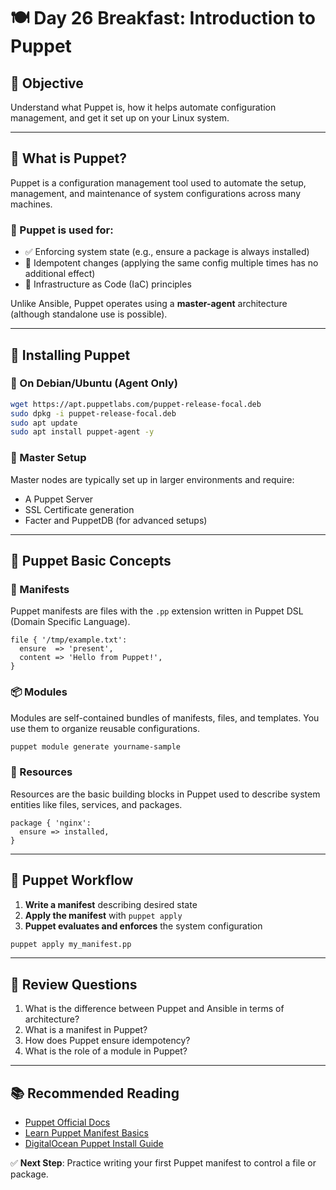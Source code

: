 # 🍽️ Day 26 Breakfast: Introduction to Puppet

## 🎯 Objective

Understand what Puppet is, how it helps automate configuration management, and get it set up on your Linux system.

---

## 🤖 What is Puppet?

Puppet is a configuration management tool used to automate the setup, management, and maintenance of system configurations across many machines.

### 📌 Puppet is used for:

* ✅ Enforcing system state (e.g., ensure a package is always installed)
* 🔄 Idempotent changes (applying the same config multiple times has no additional effect)
* 🔐 Infrastructure as Code (IaC) principles

Unlike Ansible, Puppet operates using a **master-agent** architecture (although standalone use is possible).

---

## 💾 Installing Puppet

### 🐧 On Debian/Ubuntu (Agent Only)

```bash
wget https://apt.puppetlabs.com/puppet-release-focal.deb
sudo dpkg -i puppet-release-focal.deb
sudo apt update
sudo apt install puppet-agent -y
```

### 🧠 Master Setup

Master nodes are typically set up in larger environments and require:

* A Puppet Server
* SSL Certificate generation
* Facter and PuppetDB (for advanced setups)

---

## 🧠 Puppet Basic Concepts

### 📜 Manifests

Puppet manifests are files with the `.pp` extension written in Puppet DSL (Domain Specific Language).

```puppet
file { '/tmp/example.txt':
  ensure  => 'present',
  content => 'Hello from Puppet!',
}
```

### 📦 Modules

Modules are self-contained bundles of manifests, files, and templates. You use them to organize reusable configurations.

```bash
puppet module generate yourname-sample
```

### 📂 Resources

Resources are the basic building blocks in Puppet used to describe system entities like files, services, and packages.

```puppet
package { 'nginx':
  ensure => installed,
}
```

---

## 🔁 Puppet Workflow

1. **Write a manifest** describing desired state
2. **Apply the manifest** with `puppet apply`
3. **Puppet evaluates and enforces** the system configuration

```bash
puppet apply my_manifest.pp
```

---

## 🧠 Review Questions

1. What is the difference between Puppet and Ansible in terms of architecture?
2. What is a manifest in Puppet?
3. How does Puppet ensure idempotency?
4. What is the role of a module in Puppet?

---

## 📚 Recommended Reading

* [Puppet Official Docs](https://puppet.com/docs/)
* [Learn Puppet Manifest Basics](https://puppet.com/docs/puppet/latest/lang_write_functions.html)
* [DigitalOcean Puppet Install Guide](https://www.digitalocean.com/community/tutorial_series/puppet-configuration-management)

✅ **Next Step**: Practice writing your first Puppet manifest to control a file or package.
